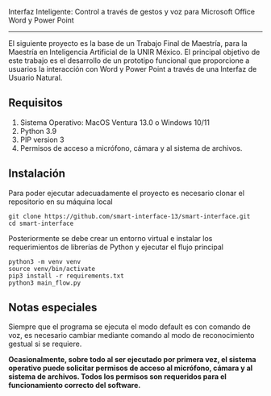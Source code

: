 Interfaz Inteligente: Control a través de gestos y voz para Microsoft Office Word y Power Point 

---

El siguiente proyecto es la base de un Trabajo Final de Maestría, para la Maestría en Inteligencia Artificial de la UNIR México.
El principal objetivo de este trabajo es el desarrollo de un prototipo funcional que proporcione a usuarios la interacción con Word y Power Point a través de una Interfaz de Usuario Natural.

## Requisitos

1. Sistema Operativo: MacOS Ventura 13.0 o Windows 10/11
2. Python 3.9
3. PIP version 3
4. Permisos de acceso a micrófono, cámara y al sistema de archivos.


## Instalación

Para poder ejecutar adecuadamente el proyecto es necesario clonar el repositorio en su máquina local 

```
git clone https://github.com/smart-interface-13/smart-interface.git
cd smart-interface
```

Posteriormente se debe crear un entorno virtual e instalar los requerimientos de librerías de Python y ejecutar el flujo principal

```
python3 -m venv venv
source venv/bin/activate
pip3 install -r requirements.txt
python3 main_flow.py
```

## Notas especiales

Siempre que el programa se ejecuta el modo default es con comando de voz, es necesario cambiar mediante comando al modo de reconocimiento gestual si se requiere.

**Ocasionalmente, sobre todo al ser ejecutado por primera vez, el sistema operativo puede solicitar permisos de acceso al micrófono, cámara y al sistema de archivos. Todos los permisos son requeridos para el funcionamiento correcto del software.**